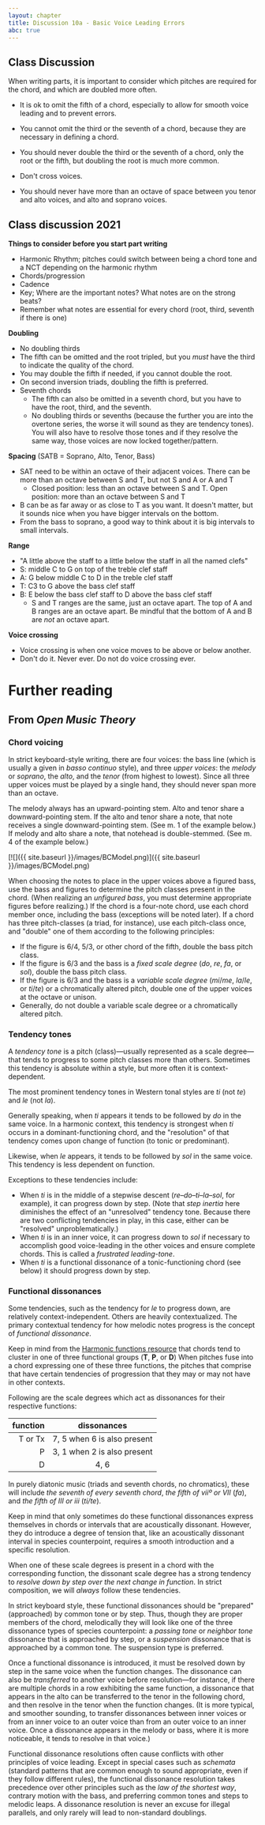 ```yaml
---
layout: chapter
title: Discussion 10a - Basic Voice Leading Errors
abc: true
---
```


## Class Discussion

When writing parts, it is important to consider which pitches are required for the chord, and which are doubled more often. 

- It is ok to omit the fifth of a chord, especially to allow for smooth voice leading and to prevent errors.

- You cannot omit the third or the seventh of a chord, because they are necessary in defining a chord. 

- You should never double the third or the seventh of a chord, only the root or the fifth, but doubling the root is much more common.

- Don't cross voices.

- You should never have more than an octave of space between you tenor and alto voices, and alto and soprano voices.

## Class discussion 2021

**Things to consider before you start part writing**
- Harmonic Rhythm; pitches could switch between being a chord tone and a NCT depending on the harmonic rhythm
- Chords/progression
- Cadence
- Key; Where are the important notes? What notes are on the strong beats?
- Remember what notes are essential for every chord (root, third, seventh if there is one)


**Doubling**
- No doubling thirds
- The fifth can be omitted and the root tripled, but you *must* have the third to indicate the quality of the chord.
- You may double the fifth if needed, if you cannot double the root.
- On second inversion triads, doubling the fifth is preferred.
- Seventh chords
  - The fifth can also be omitted in a seventh chord, but you have to have the root, third, and the seventh.
  - No doubling thirds or sevenths (because the further you are into the overtone series, the worse it will sound as they are tendency tones). You will also have to resolve those tones and if they resolve the same way, those voices are now locked together/pattern. 
  
**Spacing** (SATB = Soprano, Alto, Tenor, Bass)
- SAT need to be within an octave of their adjacent voices. There can be more than an octave between S and T, but not S and A or A and T
  - Closed position: less than an octave between S and T. Open position: more than an octave between S and T
- B can be as far away or as close to T as you want. It doesn't matter, but it sounds nice when you have bigger intervals on the bottom.
- From the bass to soprano, a good way to think about it is big intervals to small intervals. 

**Range**
- "A little above the staff to a little below the staff in all the named clefs"
- S: middle C to G on top of the treble clef staff
- A: G below middle C to D in the treble clef staff
- T: C3 to G above the bass clef staff
- B: E below the bass clef staff to D above the bass clef staff
  - S and T ranges are the same, just an octave apart. The top of A and B ranges are an octave apart. Be mindful that the bottom of A and B are *not* an octave apart.

**Voice crossing**
- Voice crossing is when one voice moves to be above or below another.
- Don't do it. Never ever. Do not do voice crossing ever.

# Further reading

## From *Open Music Theory*

### Chord voicing

In strict keyboard-style writing, there are four voices: the bass line (which is usually a given in *basso continuo* style), and three *upper voices*: the *melody* or *soprano*, the *alto*, and the *tenor* (from highest to lowest). Since all three upper voices must be played by a single hand, they should never span more than an octave.

The melody always has an upward-pointing stem. Alto and tenor share a downward-pointing stem. If the alto and tenor share a note, that note receives a single downward-pointing stem. (See m. 1 of the example below.) If melody and alto share a note, that notehead is double-stemmed. (See m. 4 of the example below.)

[![]({{ site.baseurl }}/images/BCModel.png)]({{ site.baseurl }}/images/BCModel.png)

When choosing the notes to place in the upper voices above a figured bass, use the bass and figures to determine the pitch classes present in the chord. (When realizing an *unfigured bass*, you must determine appropriate figures before realizing.) If the chord is a four-note chord, use each chord member once, including the bass (exceptions will be noted later). If a chord has three pitch-classes (a triad, for instance), use each pitch-class once, and "double" one of them according to the following principles:

- If the figure is 6/4, 5/3, or other chord of the fifth, double the bass pitch class.  
- If the figure is 6/3 and the bass is a *fixed scale degree* (*do*, *re*, *fa*, or *sol*), double the bass pitch class.  
- If the figure is 6/3 and the bass is a *variable scale degree* (*mi*/*me*, *la*/*le*, or *ti*/*te*) or a chromatically altered pitch, double one of the upper voices at the octave or unison.  
- Generally, do not double a variable scale degree or a chromatically altered pitch.

### Tendency tones

A *tendency tone* is a pitch (class)—usually represented as a scale degree—that tends to progress to some pitch classes more than others. Sometimes this tendency is absolute within a style, but more often it is context-dependent.

The most prominent tendency tones in Western tonal styles are *ti* (not *te*) and *le* (not *la*). 

Generally speaking, when *ti* appears it tends to be followed by *do* in the same voice. In a harmonic context, this tendency is strongest when *ti* occurs in a dominant-functioning chord, and the "resolution" of that tendency comes upon change of function (to tonic or predominant).

Likewise, when *le* appears, it tends to be followed by *sol* in the same voice. This tendency is less dependent on function.

Exceptions to these tendencies include:

- When *ti* is in the middle of a stepwise descent (*re*–*do*–*ti*–*la*–*sol*, for example), it can progress down by step. (Note that *step inertia* here diminishes the effect of an "unresolved" tendency tone. Because there are two conflicting tendencies in play, in this case, either can be "resolved" unproblematically.)  
- When *ti* is in an inner voice, it can progress down to *sol* if necessary to accomplish good voice-leading in the other voices and ensure complete chords. This is called a *frustrated leading-tone*.  
- When *ti* is a functional dissonance of a tonic-functioning chord (see below) it should progress down by step.

### Functional dissonances

Some tendencies, such as the tendency for *le* to progress down, are relatively context-independent. Others are heavily contextualized. The primary contextual tendency for how melodic notes progress is the concept of *functional dissonance*.

Keep in mind from the [Harmonic functions resource](harmonicFunctions.html) that chords tend to cluster in one of three functional groups (**T**, **P**, or **D**) When pitches fuse into a chord expressing one of these three functions, the pitches that comprise that have certain tendencies of progression that they may or may not have in other contexts.

Following are the scale degrees which act as dissonances for their respective functions:

| function	| dissonances	|
| -: | :-: |
| T or Tx	| 7, 5 when 6 is also present	
| P	| 3, 1 when 2 is also present
| D	| 4, 6

In purely diatonic music (triads and seventh chords, no chromatics), these will include *the seventh of every seventh chord*, *the fifth of viiº or VII* (*fa*), and *the fifth of III or iii* (*ti/te*).

Keep in mind that only sometimes do these functional dissonances express themselves in chords or intervals that are acoustically dissonant. However, they do introduce a degree of tension that, like an acoustically dissonant interval in species counterpoint, requires a smooth introduction and a specific resolution.

When one of these scale degrees is present in a chord with the corresponding function, the dissonant scale degree has a strong tendency to *resolve down by step over the next change in function*. In strict composition, we will *always* follow these tendencies. 

In strict keyboard style, these functional dissonances should be "prepared" (approached) by common tone or by step. Thus, though they are proper members of the chord, melodically they will look like one of the three dissonance types of species counterpoint: a *passing tone* or *neighbor tone* dissonance that is approached by step, or a *suspension* dissonance that is approached by a common tone. The suspension type is preferred.

Once a functional dissonance is introduced, it must be resolved down by step in the same voice when the function changes. The dissonance can also be *transferred* to another voice before resolution—for instance, if there are multiple chords in a row exhibiting the same function, a dissonance that appears in the alto can be transferred to the tenor in the following chord, and then resolve in the tenor when the function changes. (It is more typical, and smoother sounding, to transfer dissonances between inner voices or from an inner voice to an outer voice than from an outer voice to an inner voice. Once a dissonance appears in the melody or bass, where it is more noticeable, it tends to resolve in that voice.)

Functional dissonance resolutions often cause conflicts with other principles of voice leading. Except in special cases such as *schemata* (standard patterns that are common enough to sound appropriate, even if they follow different rules), the functional dissonance resolution takes precedence over other principles such as the *law of the shortest way*, contrary motion with the bass, and preferring common tones and steps to melodic leaps. A dissonance resolution is never an excuse for illegal parallels, and only rarely will lead to non-standard doublings.
